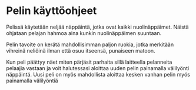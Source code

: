 <h1> Pelin käyttöohjeet </h1>
Pelissä käytetään neljää näppäintä, jotka ovat kaikki nuolinäppäimet. Näistä ohjataan pelajan hahmoa aina kunkin nuolinäppäimen suuntaan.

Pelin tavoite on kerätä mahdollisimman paljon ruokia, jotka merkitään vihreinä neliöinä ilman että osuu itseensä, punaiseen matoon.

Kun peli päättyy näet miten pärjäsit parhaita sillä laitteella pelanneita pelaajia vastaan ja voit halutessasi aloittaa uuden pelin painamalla välilyönti näppäintä. Uusi peli on myös mahdollista aloittaa kesken vanhan pelin myös painamalla välilyöntiä
